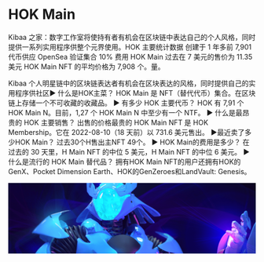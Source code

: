 # HOK Main

Kibaa 之家：数字工作室将使持有者有机会在区块链中表达自己的个人风格，同时提供一系列实用程序供整个元界使用。HOK 主要统计数据
创建于 1 年多前
7,901 代币供应
OpenSea 验证集合
10% 费用
HOK Main 过去在 7 美元的售价为 11.35 美元 HOK Main NFT 的平均价格为 7,908 个。量。

Kibaa 个人明星链中的区块链表达者有机会在区块表达的风格，同时提供自己的实用程序供社区▶ 什么是HOK主菜？
HOK Main 是 NFT（替代代币）集合。在区块链上存储一个不可收藏的收藏品。
▶ 有多少 HOK 主要代币？
HOK 有 7,91 个 HOK Main N。目前，1,27 个 HOK Main N 中至少有一个 NTF。
▶ 什么是最昂贵的 HOK 主要销售？
出售的价格最贵的 HOK Main NFT 是 HOK Membership。它在 2022-08-10（18 天前）以 731.6 美元售出。
▶最近卖了多少HOK Main？
过去30个H售出主NFT 49个。
▶ HOK Main的费用是多少？
在过去的 30 天里，H Main NFT 的中位 5 美元，H Main NFT 的中位 6 美元。
▶ 什么是流行的 HOK Main 替代品？
拥有HOK Main NFT的用户还拥有HOK的GenX、Pocket Dimension Earth、HOK的GenZeroes和LandVault: Genesis。

![NFT](unnamed.png)
